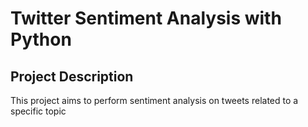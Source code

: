 # Twitter Sentiment Analysis with Python

## Project Description

This project aims to perform sentiment analysis on tweets related to a specific topic
